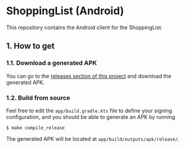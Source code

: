 # ShoppingList (Android)

This repository contains the Android client for the ShoppingList.

## 1. How to get
### 1.1. Download a generated APK

You can go to the [releases section of this project](https://gitlab.com/cquintana92/shoppinglist-android/-/releases) and download the generated APK.

### 1.2. Build from source

Feel free to edit the `app/build.gradle.kts` file to define your signing configuration, and you should be able to generate an APK by running

```
$ make compile_release
```

The generated APK will be located at `app/build/outputs/apk/release/`.

